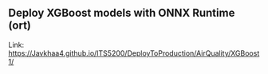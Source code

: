 ## Deploy XGBoost models with ONNX Runtime (ort)

Link: https://Javkhaa4.github.io/ITS5200/DeployToProduction/AirQuality/XGBoost1/
